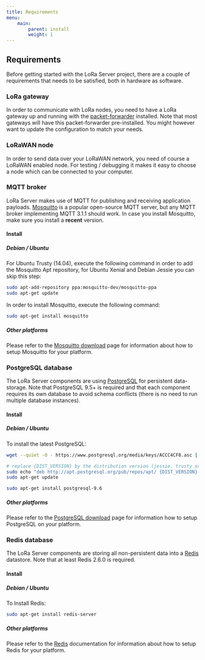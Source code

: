 ```yaml
---
title: Requirements
menu:
    main:
        parent: install
        weight: 1
---
```


## Requirements

Before getting started with the LoRa Server project, there are a couple of 
requirements that needs to be satisfied, both in hardware as software.

### LoRa gateway

In order to communicate with LoRa nodes, you need to have a LoRa gateway up and
running with the [packet-forwarder](https://github.com/Lora-net/packet_forwarder)
installed. Note that most gateways will have this packet-forwarder
pre-installed. You might however want to update the configuration to match your
needs.

### LoRaWAN node

In order to send data over your LoRaWAN network, you need of course a LoRaWAN
enabled node. For testing / debugging it makes it easy to choose a node which
can be connected to your computer. 

### MQTT broker

LoRa Server makes use of MQTT for publishing and receiving application
payloads. [Mosquitto](http://mosquitto.org/) is a popular open-source MQTT
server, but any MQTT broker implementing MQTT 3.1.1 should work. 
In case you install Mosquitto, make sure you install a **recent** version.

#### Install

##### Debian / Ubuntu

For Ubuntu Trusty (14.04), execute the following command in order to add the
Mosquitto Apt repository, for Ubuntu Xenial and Debian Jessie you can skip
this step:

```bash
sudo apt-add-repository ppa:mosquitto-dev/mosquitto-ppa
sudo apt-get update
```

In order to install Mosquitto, execute the following command:

```bash
sudo apt-get install mosquitto
```

##### Other platforms

Please refer to the [Mosquitto download](https://mosquitto.org/download/) page
for information about how to setup Mosquitto for your platform.

### PostgreSQL database

The LoRa Server components are using [PostgreSQL](https://www.postgresql.org)
for persistent data-storage. Note that PostgreSQL 9.5+ is required and that
each component requires its own database to avoid schema conflicts 
(there is no need to run multiple database instances).

#### Install 

##### Debian / Ubuntu

To install the latest PostgreSQL:

```bash
wget --quiet -O - https://www.postgresql.org/media/keys/ACCC4CF8.asc | sudo apt-key add -

# replace {DIST_VERSION} by the distribution version (jessie, trusty or xenial)
sudo echo "deb http://apt.postgresql.org/pub/repos/apt/ {DIST_VERSION}-pgdg main" | sudo tee /etc/apt/sources.list.d/pgdg.list
sudo apt-get update

sudo apt-get install postgresql-9.6
```

##### Other platforms

Please refer to the [PostgreSQL download](https://www.postgresql.org/download/)
page for information how to setup PostgreSQL on your platform.

### Redis database

The LoRa Server components are storing all non-persistent data into a
[Redis](http://redis.io/) datastore. Note that at least Redis 2.6.0
is required.

#### Install 

##### Debian / Ubuntu

To Install Redis:

```bash
sudo apt-get install redis-server
```

##### Other platforms

Please refer to the [Redis](https://redis.io/) documentation for information
about how to setup Redis for your platform.
